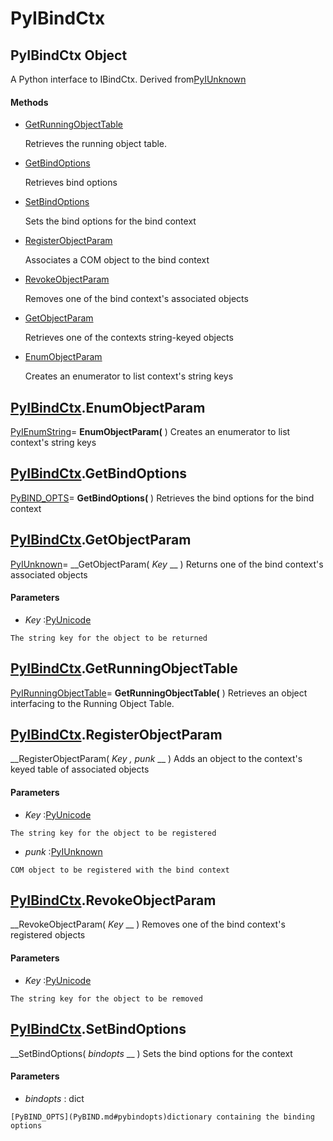 # PyIBindCtx

## PyIBindCtx Object

A Python interface to IBindCtx.  Derived from[PyIUnknown](#pyiunknown)

#### Methods


  - [GetRunningObjectTable](PyIBindCtx.md#pyibindctxgetrunningobjecttable)

    Retrieves the running object table.&nbsp;

  - [GetBindOptions](PyIBindCtx.md#pyibindctxgetbindoptions)

    Retrieves bind options&nbsp;

  - [SetBindOptions](PyIBindCtx.md#pyibindctxsetbindoptions)

    Sets the bind options for the bind context&nbsp;

  - [RegisterObjectParam](PyIBindCtx.md#pyibindctxregisterobjectparam)

    Associates a COM object to the bind context&nbsp;

  - [RevokeObjectParam](PyIBindCtx.md#pyibindctxrevokeobjectparam)

    Removes one of the bind context's associated objects&nbsp;

  - [GetObjectParam](PyIBindCtx.md#pyibindctxgetobjectparam)

    Retrieves one of the contexts string-keyed objects&nbsp;

  - [EnumObjectParam](PyIBindCtx.md#pyibindctxenumobjectparam)

    Creates an enumerator to list context's string keys&nbsp;


## [PyIBindCtx](#pyibindctx).EnumObjectParam

[PyIEnumString](#pyienumstring)= __EnumObjectParam(__ )
Creates an enumerator to list context's string keys

## [PyIBindCtx](#pyibindctx).GetBindOptions

[PyBIND_OPTS](PyBIND.md#pybindopts)= __GetBindOptions(__ )
Retrieves the bind options for the bind context

## [PyIBindCtx](#pyibindctx).GetObjectParam

[PyIUnknown](#pyiunknown)= __GetObjectParam( *Key* __ )
Returns one of the bind context's associated objects

#### Parameters


  -  *Key* :[PyUnicode](#pyunicode)

    The string key for the object to be returned

## [PyIBindCtx](#pyibindctx).GetRunningObjectTable

[PyIRunningObjectTable](#pyirunningobjecttable)= __GetRunningObjectTable(__ )
Retrieves an object interfacing to the Running Object Table.

## [PyIBindCtx](#pyibindctx).RegisterObjectParam

 __RegisterObjectParam( *Key*  *, punk* __ )
Adds an object to the context's keyed table of associated objects

#### Parameters


  -  *Key* :[PyUnicode](#pyunicode)

    The string key for the object to be registered

  -  *punk* :[PyIUnknown](#pyiunknown)

    COM object to be registered with the bind context

## [PyIBindCtx](#pyibindctx).RevokeObjectParam

 __RevokeObjectParam( *Key* __ )
Removes one of the bind context's registered objects

#### Parameters


  -  *Key* :[PyUnicode](#pyunicode)

    The string key for the object to be removed

## [PyIBindCtx](#pyibindctx).SetBindOptions

 __SetBindOptions( *bindopts* __ )
Sets the bind options for the context

#### Parameters


  -  *bindopts* : dict

    [PyBIND_OPTS](PyBIND.md#pybindopts)dictionary containing the binding options